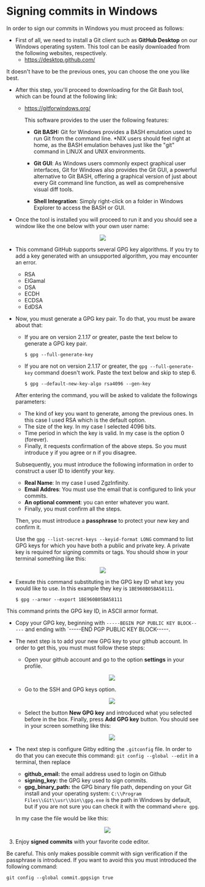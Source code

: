 # Signing commits in Windows 

In order to sign our commits in Windows you must proceed as follows:

* First of all, we need to install a Git client such as **GitHub Desktop** on our Windows operating system. This tool can be easily downloaded from the following websites, respectively.
	* https://desktop.github.com/
 
It doesn't have to be the previous ones, you can choose the  one you like best.

* After this step, you'll proceed to downloading for the Git Bash  tool, which can be found at the following link:

	* https://gitforwindows.org/

		This software provides to the user the following features:

		* **Git BASH:** Git for Windows provides a BASH emulation used to run Git from the command line. *NIX users should feel right at home, as the BASH emulation behaves just like the "git" command in LINUX and UNIX environments.

		* **Git GUI**: As Windows users commonly expect graphical user interfaces, Git for Windows also provides the Git GUI, a powerful alternative to Git BASH, offering a graphical version of just about every Git command line function, as well as comprehensive visual diff tools.

		* **Shell Integration**: Simply right-click on a folder in Windows Explorer to access the BASH or GUI.

* Once the tool is installed you will proceed to run it and you should see a window like the one below with your own user name: 

<p align="center">
    <img src="https://i.ibb.co/L5w9z9v/bash.png">
</p>

* This command GitHub supports several GPG key algorithms. If you try to add a key generated with an unsupported algorithm, you may encounter an error.

	-   RSA
	-   ElGamal
	-   DSA
	-   ECDH
	-   ECDSA
	-   EdDSA

-   Now, you must generate a GPG key pair. To do that, you must be aware about that:
    
    -   If you are on version 2.1.17 or greater, paste the text below to generate a GPG key pair.
        
        ``
        $ gpg --full-generate-key
     ``

    -   If you are not on version 2.1.17 or greater, the `gpg --full-generate-key` command doesn't work. Paste the text below and skip to step 6.
        
		 ``
     $ gpg --default-new-key-algo rsa4096 --gen-key
	``
    
	After entering the command, you will be asked to validate the followings parameters:

	* The kind of key you want to generate, among the previous ones. In this case I used RSA which is the default option. 
	* The size of the key. In my case I selected 4096 bits.
	*  Time period in which the key is valid. In my case is the option 0 (forever).
	* Finally, it requests confirmation of the above steps. So you must introduce y if you agree or n if you disagree.

	Subsequently, you must introduce the following information in order to construct a user ID to identify your key. 

	*	**Real Name**: In my case I used ZgzInfinity.
	*	**Email Addres**: You must use the email that is configured to link your commits.
	*	**An optional comment**: you can enter whatever you want.
	* Finally, you must confirm all the steps.

	Then, you must introduce a **passphrase** to protect your new key and confirm it.

	Use the `gpg --list-secret-keys --keyid-format LONG` command to list GPG keys for which you have both a public and private key. A private key is required for signing commits or tags.
You should show in your terminal something like this:

<p align="center">
   <img src="https://i.ibb.co/L1gv9bq/clave-ejemplo.png">
</p>
	
* Exexute this command substituting in the GPG key ID what key you would like to use. In this example they key is  `1BE960B05BA58111`.
    ```
    $ gpg --armor --export 1BE960B05BA58111
    ```
 This command prints the GPG key ID, in ASCII armor format.

* Copy your GPG key, beginning with `-----BEGIN PGP PUBLIC KEY BLOCK-----` and ending with `-----END PGP PUBLIC KEY BLOCK-----.
* The next step is to add your new GPG key to your github account. In order to get this, you must must follow these steps:
	* Open your github account and go to the option **settings** in your profile.

		<p align="center">
	    <img src="https://i.ibb.co/TcgnrWW/settings.png">
	</p>

	*	Go to the SSH and GPG keys option.
			
		<p align="center">
	    <img src="https://i.ibb.co/FJfDCP2/options.png">
	</p>

	*	Select the button **New GPG key** and introduced what you selected before in the box. Finally, press **Add GPG key** button. You should see in your screen something like this:
	
		<p align="center">
	    <img src="https://i.ibb.co/4R841P7/clave.png">
	</p>

* The next step is configure Gitby editing the `.gitconfig` file. In order to do that you can execute this command: 
 `git config --global --edit` in a terminal, then replace 
    
	* **github_email:** the email address used to login on Github
	* **signing_key:** the GPG key  used to sign commits.
	* **gpg_binary_path:** the GPG binary file path, depending on your Git install and your operating system:
    `C:\\Program Files\\Git\\usr\\bin\\gpg.exe` is the path in Windows by default, but if you are not sure you can check it with the command `where gpg`.

	In my case the file would be like this:

	<p align="center">
	    <img src="https://i.ibb.co/93NYBjm/clave.png">
	</p>

3.  Enjoy **signed commits** with your favorite code editor.

Be careful. This only makes possible commit with sign verification if the passphrase is introduced. If you want to avoid this you must introduced the following command:

`git config --global commit.gpgsign true`